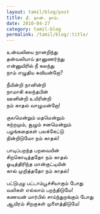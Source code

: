 ```yaml
---
layout: tamil/blog/post
title: நீ. நான். நாம்.
date: 2010-04-27
category: tamil-blog
permalink: /tamil/blog/:title/
---
```


உன்வலியை நானறிந்து <br/>
தன்வலியாய் தானுணர்ந்து <br/>
என்னுயிரில் நீ கலந்து <br/>
நாம் எழுதிய கவியன்றோ?

நீயின்றி நானின்றி <br/>
நாமாகி கலந்தபின் <br/>
ஊனின்றி உயிரின்றி <br/>
நம் காதல் வாழுமன்றோ!

குலமென்றும் மதமென்றும் <br/>
சுற்றமும், சூழும் சனமென்றும் <br/>
பழங்கதைகள் பலக்கேட்டு <br/>
நின்றிடுமோ நம் காதல்!

பாடிப்பறந்த பறவையின் <br/>
சிறகொடித்ததோ நம் காதல் <br/>
ஓடித்திரிந்த மான்குட்டியின் <br/>
கால் முறித்ததோ நம் காதல்!

பட்டுபுழு பட்டாம்பூச்சியாகும் போது <br/>
வலிகள் எல்லாம் பறந்திடுமே! <br/>
கணவன் மார்பில் சாய்ந்துறங்கும் போது <br/>
ஆயிரம் சிறகுகள் முளைத்திடுமே!
